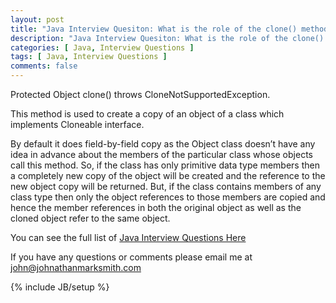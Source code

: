 ```yaml
---
layout: post
title: "Java Interview Quesiton: What is the role of the clone() method in Java"
description: "Java Interview Quesiton: What is the role of the clone() method in Java"
categories: [ Java, Interview Questions ]
tags: [ Java, Interview Questions ]
comments: false
---
```


Protected Object clone() throws CloneNotSupportedException.

This method is used to create a copy of an object of a class which implements Cloneable interface.

By default it does field-by-field copy as the Object class doesn’t have any idea in advance about the members of the particular class whose objects call this method. So, if the class has only primitive data type members then a completely new copy of the object will be created and the reference to the new object copy will be returned. But, if the class contains members of any class type then only the object references to those members are copied and hence the member references in both the original object as well as the cloned object refer to the same object.


You can see the full list of <a href="/java-interview-questions.html">Java Interview Questions Here</a>

If you have any questions or comments please email me at <a href="mailto:john@johnathanmarksmith.com">john@johnathanmarksmith.com</a>


{% include JB/setup %}
